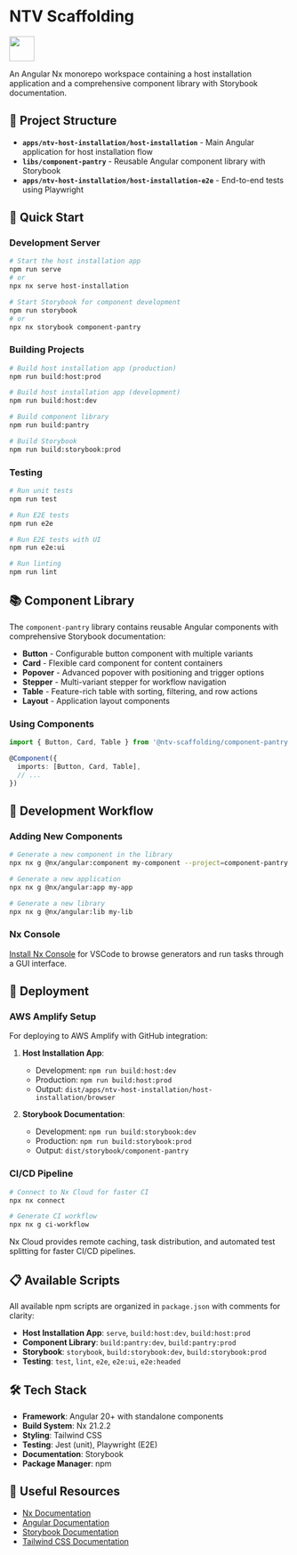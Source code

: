 # NTV Scaffolding

<a alt="Nx logo" href="https://nx.dev" target="_blank" rel="noreferrer"><img src="https://raw.githubusercontent.com/nrwl/nx/master/images/nx-logo.png" width="45"></a>

An Angular Nx monorepo workspace containing a host installation application and a comprehensive component library with Storybook documentation.

## 📁 Project Structure

- **`apps/ntv-host-installation/host-installation`** - Main Angular application for host installation flow
- **`libs/component-pantry`** - Reusable Angular component library with Storybook
- **`apps/ntv-host-installation/host-installation-e2e`** - End-to-end tests using Playwright

## 🚀 Quick Start

### Development Server

```sh
# Start the host installation app
npm run serve
# or
npx nx serve host-installation

# Start Storybook for component development
npm run storybook
# or
npx nx storybook component-pantry
```

### Building Projects

```sh
# Build host installation app (production)
npm run build:host:prod

# Build host installation app (development)
npm run build:host:dev

# Build component library
npm run build:pantry

# Build Storybook
npm run build:storybook:prod
```

### Testing

```sh
# Run unit tests
npm run test

# Run E2E tests
npm run e2e

# Run E2E tests with UI
npm run e2e:ui

# Run linting
npm run lint
```

## 📚 Component Library

The `component-pantry` library contains reusable Angular components with comprehensive Storybook documentation:

- **Button** - Configurable button component with multiple variants
- **Card** - Flexible card component for content containers
- **Popover** - Advanced popover with positioning and trigger options
- **Stepper** - Multi-variant stepper for workflow navigation
- **Table** - Feature-rich table with sorting, filtering, and row actions
- **Layout** - Application layout components

### Using Components

```typescript
import { Button, Card, Table } from '@ntv-scaffolding/component-pantry';

@Component({
  imports: [Button, Card, Table],
  // ...
})
```

## 🔧 Development Workflow

### Adding New Components

```sh
# Generate a new component in the library
npx nx g @nx/angular:component my-component --project=component-pantry

# Generate a new application
npx nx g @nx/angular:app my-app

# Generate a new library
npx nx g @nx/angular:lib my-lib
```

### Nx Console

[Install Nx Console](https://nx.dev/getting-started/editor-setup) for VSCode to browse generators and run tasks through a GUI interface.

## 🚀 Deployment

### AWS Amplify Setup

For deploying to AWS Amplify with GitHub integration:

1. **Host Installation App**:
   - Development: `npm run build:host:dev`
   - Production: `npm run build:host:prod`
   - Output: `dist/apps/ntv-host-installation/host-installation/browser`

2. **Storybook Documentation**:
   - Development: `npm run build:storybook:dev`
   - Production: `npm run build:storybook:prod`
   - Output: `dist/storybook/component-pantry`

### CI/CD Pipeline

```sh
# Connect to Nx Cloud for faster CI
npx nx connect

# Generate CI workflow
npx nx g ci-workflow
```

Nx Cloud provides remote caching, task distribution, and automated test splitting for faster CI/CD pipelines.

## 📋 Available Scripts

All available npm scripts are organized in `package.json` with comments for clarity:

- **Host Installation App**: `serve`, `build:host:dev`, `build:host:prod`
- **Component Library**: `build:pantry:dev`, `build:pantry:prod`
- **Storybook**: `storybook`, `build:storybook:dev`, `build:storybook:prod`
- **Testing**: `test`, `lint`, `e2e`, `e2e:ui`, `e2e:headed`

## 🛠️ Tech Stack

- **Framework**: Angular 20+ with standalone components
- **Build System**: Nx 21.2.2
- **Styling**: Tailwind CSS
- **Testing**: Jest (unit), Playwright (E2E)
- **Documentation**: Storybook
- **Package Manager**: npm

## 📖 Useful Resources

- [Nx Documentation](https://nx.dev)
- [Angular Documentation](https://angular.dev)
- [Storybook Documentation](https://storybook.js.org)
- [Tailwind CSS Documentation](https://tailwindcss.com)
